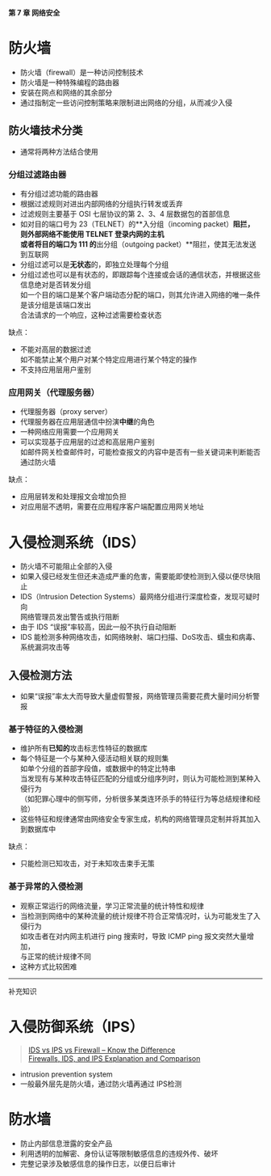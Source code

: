 **第 7 章 网络安全**  
  
# 防火墙  
- 防火墙（firewall）是一种访问控制技术  
- 防火墙是一种特殊编程的路由器  
- 安装在网点和网络的其余部分  
- 通过指制定一些访问控制策略来限制进出网络的分组，从而减少入侵  
  
## 防火墙技术分类  
- 通常将两种方法结合使用  
  
### 分组过滤路由器  
- 有分组过滤功能的路由器  
- 根据过滤规则对进出内部网络的分组执行转发或丢弃  
- 过滤规则主要基于 OSI 七层协议的第 2、3、4 层数据包的首部信息  
- 如对目的端口号为 23（TELNET）的**入分组（incoming packet）**阻拦，  
  则外部网络不能使用 TELNET 登录内网的主机  
  或者将目的端口为 111 的**出分组（outgoing packet）**阻拦，使其无法发送到互联网  
- 分组过滤可以是**无状态**的，即独立处理每个分组  
- 分组过滤也可以是有状态的，即跟踪每个连接或会话的通信状态，并根据这些信息绝对是否转发分组  
  如一个目的端口是某个客户端动态分配的端口，则其允许进入网络的唯一条件是该分组是该端口发出  
  合法请求的一个响应，这种过滤需要检查状态  
  
缺点：  
- 不能对高层的数据过滤  
  如不能禁止某个用户对某个特定应用进行某个特定的操作  
- 不支持应用层用户鉴别  
  
  
### 应用网关（代理服务器）  
- 代理服务器（proxy server）  
- 代理服务器在应用层通信中扮演**中继**的角色  
- 一种网络应用需要一个应用网关  
- 可以实现基于应用层的过滤和高层用户鉴别  
  如邮件网关检查邮件时，可能检查报文的内容中是否有一些关键词来判断能否通过防火墙  
  
缺点：  
- 应用层转发和处理报文会增加负担  
- 对应用层不透明，需要在应用程序客户端配置应用网关地址  
  
  
# 入侵检测系统（IDS）  
- 防火墙不可能阻止全部的入侵  
- 如果入侵已经发生但还未造成严重的危害，需要能即使检测到入侵以便尽快阻止  
- IDS（Intrusion Detection Systems）最网络分组进行深度检查，发现可疑时向  
  网络管理员发出警告或执行阻断  
- 由于 IDS “误报”率较高，因此一般不执行自动阻断  
- IDS 能检测多种网络攻击，如网络映射、端口扫描、DoS攻击、蠕虫和病毒、系统漏洞攻击等  
    
## 入侵检测方法  
- 如果“误报”率太大而导致大量虚假警报，网络管理员需要花费大量时间分析警报  
  
  
### 基于特征的入侵检测  
- 维护所有**已知的**攻击标志性特征的数据库  
- 每个特征是一个与某种入侵活动相关联的规则集  
  如单个分组的首部字段值，或数据中的特定比特串  
  当发现有与某种攻击特征匹配的分组或分组序列时，则认为可能检测到某种入侵行为  
  （如犯罪心理中的侧写师，分析很多某类连环杀手的特征行为等总结规律和经验）  
- 这些特征和规律通常由网络安全专家生成，机构的网络管理员定制并将其加入到数据库中  
  
缺点：  
- 只能检测已知攻击，对于未知攻击束手无策  
  
### 基于异常的入侵检测  
- 观察正常运行的网络流量，学习正常流量的统计特性和规律  
- 当检测到网络中的某种流量的统计规律不符合正常情况时，认为可能发生了入侵行为  
  如攻击者在对内网主机进行 ping 搜索时，导致 ICMP ping 报文突然大量增加，  
  与正常的统计规律不同  
- 这种方式比较困难  
  
  
  
*************************  
补充知识  
  
# 入侵防御系统（IPS）  
> [IDS vs IPS vs Firewall – Know the Difference](https://ipwithease.com/firewall-vs-ips-vs-ids/)  
> [Firewalls, IDS, and IPS Explanation and Comparison](https://study-ccna.com/firewalls-ids-ips-explanation-comparison/)  
  
- intrusion prevention system  
- 一般最外层先是防火墙，通过防火墙再通过 IPS检测  
  
  
# 防水墙  
- 防止内部信息泄露的安全产品  
- 利用透明的加解密、身份认证等限制敏感信息的违规外传、破坏  
- 完整记录涉及敏感信息的操作日志，以便日后审计  
